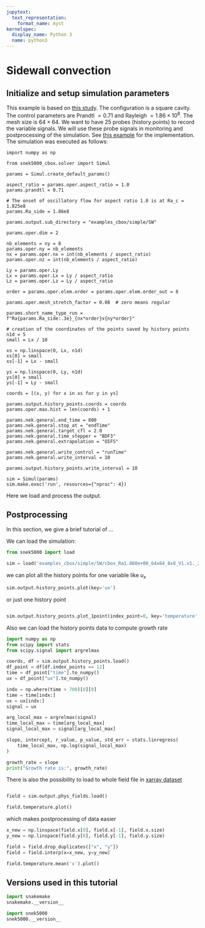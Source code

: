 ```yaml
---
jupytext:
  text_representation:
    format_name: myst
kernelspec:
  display_name: Python 3
  name: python3
---
```


<!-- #region tags=[] -->
# Sidewall convection

<!-- #endregion -->

## Initialize and setup simulation parameters

This example is based on [this study](https://www.cambridge.org/core/journals/journal-of-fluid-mechanics/article/abs/from-onset-of-unsteadiness-to-chaos-in-a-differentially-heated-square-cavity/617F4CB2C23DD74C3D0CB872AE7C0045). The configuration is a square cavity. The control parameters are Prandtl $= 0.71$ and Rayleigh $= 1.86 \times 10^{8}$. The mesh size is $64 \times 64$. We want to have $25$ probes (history points) to record the variable signals. We will use these probe signals in monitoring and postprocessing of the simulation. See [this example](https://github.com/snek5000/snek5000-cbox/blob/gh-actions/doc/examples/run_side_short.py) for the implementation. The simulation was executed as follows:

```{code-cell}
import numpy as np

from snek5000_cbox.solver import Simul

params = Simul.create_default_params()

aspect_ratio = params.oper.aspect_ratio = 1.0
params.prandtl = 0.71

# The onset of oscillatory flow for aspect ratio 1.0 is at Ra_c = 1.825e8
params.Ra_side = 1.86e8

params.output.sub_directory = "examples_cbox/simple/SW"

params.oper.dim = 2

nb_elements = ny = 8
params.oper.ny = nb_elements
nx = params.oper.nx = int(nb_elements / aspect_ratio)
params.oper.nz = int(nb_elements / aspect_ratio)

Ly = params.oper.Ly
Lx = params.oper.Lx = Ly / aspect_ratio
Lz = params.oper.Lz = Ly / aspect_ratio

order = params.oper.elem.order = params.oper.elem.order_out = 8

params.oper.mesh_stretch_factor = 0.08  # zero means regular

params.short_name_type_run = f"Ra{params.Ra_side:.3e}_{nx*order}x{ny*order}"

# creation of the coordinates of the points saved by history points
n1d = 5
small = Lx / 10

xs = np.linspace(0, Lx, n1d)
xs[0] = small
xs[-1] = Lx - small

ys = np.linspace(0, Ly, n1d)
ys[0] = small
ys[-1] = Ly - small

coords = [(x, y) for x in xs for y in ys]

params.output.history_points.coords = coords
params.oper.max.hist = len(coords) + 1

params.nek.general.end_time = 800
params.nek.general.stop_at = "endTime"
params.nek.general.target_cfl = 2.0
params.nek.general.time_stepper = "BDF3"
params.nek.general.extrapolation = "OIFS"

params.nek.general.write_control = "runTime"
params.nek.general.write_interval = 10

params.output.history_points.write_interval = 10

sim = Simul(params)
sim.make.exec('run', resources={"nproc": 4})
```

Here we load and process the output.


## Postprocessing


In this section, we give a brief tutorial of ...

We can load the simulation:

```python
from snek5000 import load

sim = load('examples_cbox/simple/SW/cbox_Ra1.860e+08_64x64_8x8_V1.x1._2022-10-19_14-08-46')
```

we can plot all the history points for one variable like $u_x$

```python
sim.output.history_points.plot(key='ux')

```

or just one history point

```python

sim.output.history_points.plot_1point(index_point=0, key='temperature', tmin=600, tmax=800)

```

Also we can load the history points data to compute growth rate

```python
import numpy as np
from scipy import stats
from scipy.signal import argrelmax

coords, df = sim.output.history_points.load()
df_point = df[df.index_points == 12]
time = df_point["time"].to_numpy()
ux = df_point["ux"].to_numpy()

indx = np.where(time > 700)[0][0]
time = time[indx:]
ux = ux[indx:]
signal = ux

arg_local_max = argrelmax(signal)
time_local_max = time[arg_local_max]
signal_local_max = signal[arg_local_max]

slope, intercept, r_value, p_value, std_err = stats.linregress(
    time_local_max, np.log(signal_local_max)
)

growth_rate = slope
print("Growth rate is:", growth_rate)
```

There is also the possibility to load to whole field file in [xarray dataset](https://docs.xarray.dev/en/stable/index.html)

```python

field = sim.output.phys_fields.load()

field.temperature.plot()
```

which makes postprocessing of data easier

```python
x_new = np.linspace(field.x[0], field.x[-1], field.x.size)
y_new = np.linspace(field.y[0], field.y[-1], field.y.size)

field = field.drop_duplicates(["x", "y"])
field = field.interp(x=x_new, y=y_new)

field.temperature.mean('x').plot()
```

## Versions used in this tutorial

```python
import snakemake
snakemake.__version__
```

```python
import snek5000
snek5000.__version__
```
